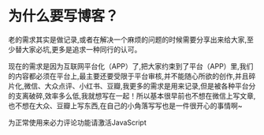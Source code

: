 # 为什么要写博客？

老的需求其实是做记录,或者在解决一个麻烦的问题的时候需要分享出来给大家,至少替大家必坑,更多是追求一种同行的认可。

现在的需求是因为互联网平台化（APP）了,把大家约束到了平台（APP）里,我们的内容都必须在平台上,最主要还要受限于平台审核,并不能随心所欲的创作,并且碎片化,微信、大众点评、小红书、豆瓣,我更多的需求是用来记录,但是被各种平台分的支离破碎,效率多么低,我就想写在一起！所以基本很早前也不想在微信上写文章,也不想在大众、豆瓣上写东西,在自己的小角落写写也是一件很开心的事情啊~


<!-- 来必力City版安装代码 -->
<div id="lv-container" data-id="city" data-uid="MTAyMC80NzA4OC8yMzU4OA==">
	<script type="text/javascript">
   (function(d, s) {
       var j, e = d.getElementsByTagName(s)[0];

       if (typeof LivereTower === 'function') { return; }

       j = d.createElement(s);
       j.src = 'https://cdn-city.livere.com/js/embed.dist.js';
       j.async = true;

       e.parentNode.insertBefore(j, e);
   })(document, 'script');
	</script>
<noscript> 为正常使用来必力评论功能请激活JavaScript</noscript>
</div>
<!-- City版安装代码已完成 -->